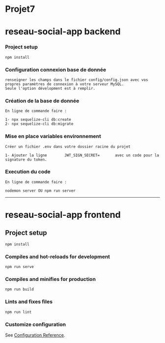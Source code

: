 # Projet7

# reseau-social-app backend

### Project setup
```
npm install
```

### Configuration connexion base de donnée
```
renseigner les champs dans le fichier config/config.json avec vos propres paramètres de connexion à votre serveur MySQL.
Seule l'option dévelopment est à remplir.
```

### Création de la base de donnée
```
En ligne de commande faire : 

1- npx sequelize-cli db:create
2- npx sequelize-cli db:migrate
```

### Mise en place variables environnement
```
Créer un fichier .env dans votre dossier racine du projet

1- Ajouter la ligne        JWT_SIGN_SECRET=       avec un code pour la signature du token.
```
### Execution du code
```
En ligne de commande faire : 

nodemon server OU npm run server
```
---------------------------------------------------------------------------------------------------------

# reseau-social-app frontend

## Project setup
```
npm install
```

### Compiles and hot-reloads for development
```
npm run serve
```

### Compiles and minifies for production
```
npm run build
```

### Lints and fixes files
```
npm run lint
```

### Customize configuration
See [Configuration Reference](https://cli.vuejs.org/config/).
